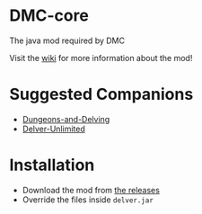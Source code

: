 # DMC-core
The java mod required by DMC

Visit the [wiki](https://github.com/Council-Of-The-Delverers/DMC-core/wiki) for more information about the mod!

# Suggested Companions
- [Dungeons-and-Delving](https://github.com/Council-Of-The-Delverers/Dungeons-and-Delving)
- [Delver-Unlimited](https://github.com/Council-Of-The-Delverers/Delver-Unlimited)

# Installation
- Download the mod from [the releases](https://github.com/Council-Of-The-Delverers/DMC-core/releases)
- Override the files inside `delver.jar`
